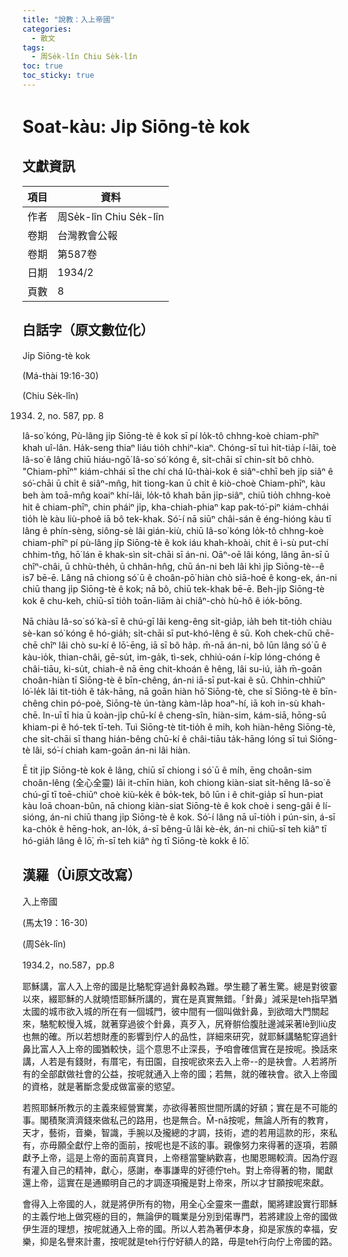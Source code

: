 ```yaml
---
title: "說教：入上帝國"
categories:
  - 散文
tags:
  - 周Se̍k-lîn Chiu Se̍k-lîn
toc: true
toc_sticky: true
---
```


# Soat-kàu: Ji̍p Siōng-tè kok

## 文獻資訊

| 項目 | 資料 |
|---|---|
| 作者 | 周Se̍k-lîn Chiu Se̍k-lîn |
| 卷期 | 台灣教會公報 |
| 卷期 | 第587卷 |
| 日期 | 1934/2 |
| 頁數 | 8 |

## 白話字（原文數位化）

Ji̍p Siōng-tè kok

(Má-thài 19:16-30)

(Chiu Se̍k-lîn)

1934. 2, no. 587, pp. 8

Iâ-so͘ kóng, Pù-lâng ji̍p Siōng-tè ê kok sī pí lo̍k-tô chhng-koè chiam-phīⁿ khah uî-lân. Ha̍k-seng thiaⁿ liáu tio̍h chhiⁿ-kiaⁿ. Chóng-sī tuì hit-tia̍p í-lâi, toè Iâ-so͘ ê lâng chiū hiáu-ngō͘ Iâ-so͘ só͘ kóng ê, si̍t-chāi sī chin-si̍t bô chhò. "Chiam-phīⁿ" kiám-chhái sī the chí chá Iû-thài-kok ê siâⁿ-chhī beh ji̍p siâⁿ ê só͘-chāi ū chi̍t ê siâⁿ-mn̂g, hit tiong-kan ū chi̍t ê kiò-choè Chiam-phīⁿ, kàu beh àm toā-mn̂g koaiⁿ khí-lâi, lo̍k-tô khah bān ji̍p-siâⁿ, chiū tio̍h chhng-koè hit ê chiam-phīⁿ, chin pháiⁿ ji̍p, kha-chiah-phiaⁿ kap pak-tó͘-piⁿ kiám-chhái tio̍h lè kàu liù-phoê iā bô tek-khak. Só͘-í nā siūⁿ châi-sán ê éng-hióng kàu tī lâng ê phín-sèng, siông-sè lâi gián-kiù, chiū Iâ-so͘ kóng lo̍k-tô chhng-koè chiam-phīⁿ pí pù-lâng ji̍p Siōng-tè ê kok iáu khah-khoài, chit ê ì-sù put-chí chhim-tn̂g, hō͘ lán ē khak-sìn si̍t-chāi sī án-ni. Oāⁿ-oē lâi kóng, lâng ān-sī ū chîⁿ-châi, ū chhù-the̍h, ū chhân-hn̂g, chū án-ni beh lâi khì ji̍p Siōng-tè--ê is7 bē-ē. Lâng nā chiong só͘ ū ê choân-pō͘ hiàn chò siā-hoē ê kong-ek, án-ni chiū thang ji̍p Siōng-tè ê kok; nā bô, chiū tek-khak bē-ē. Beh-ji̍p Siōng-tè kok ê chu-keh, chiū-sī tio̍h toān-liām ài chiâⁿ-chò hù-hô ê io̍k-bōng.

Nā chiàu Iâ-so͘ só͘ kà-sī ê chú-gī lâi keng-êng si̍t-gia̍p, ia̍h beh tit-tio̍h chiàu sè-kan só͘ kóng ê hó-gia̍h; si̍t-chāi sī put-khó-lêng ê sū. Koh chek-chū chē-chē chîⁿ lâi chò su-kí ê lō͘-ēng, iā sī bô ha̍p. m̄-nā án-ni, bô lūn lâng só͘ ū ê kàu-io̍k, thian-châi, gē-su̍t, im-ga̍k, tì-sek, chhiú-oán í-ki̍p lóng-chóng ê châi-tiāu, ki-su̍t, chiah-ê nā ēng chit-khoán ê hêng, lâi su-iú, ia̍h m̄-goān choân-hiàn tī Siōng-tè ê bīn-chêng, án-ni iā-sī put-kai ê sū. Chhin-chhiūⁿ ló͘-le̍k lâi tit-tio̍h ê ta̍k-hāng, nā goān hiàn hō͘ Siōng-tè, che sī Siōng-tè ê bīn-chêng chin pó-poè, Siōng-tè ún-tàng kàm-la̍p hoaⁿ-hí, iā koh in-sù khah-chē. In-uī tī hia ū koàn-ji̍p chū-kí ê cheng-sîn, hiàn-sim, kám-siā, hōng-sū khiam-pi ê hó-tek tī-teh. Tuì Siōng-tè tit-tio̍h ê mi̍h, koh hiàn-hêng Siōng-tè, che si̍t-chāi sī thang hián-bêng chū-kí ê châi-tiāu ta̍k-hāng lóng sī tuì Siōng-tè lâi, só͘-í chiah kam-goān án-ni lâi hiàn.

Ē tit ji̍p Siōng-tè kok ê lâng, chiū sī chiong i só͘ ū ê mi̍h, ēng choân-sim choân-lêng (全心全靈) lâi it-chīn hiàn, koh chiong kiàn-siat si̍t-hêng Iâ-so͘ ê chú-gī tī toē-chiūⁿ choè kiù-ke̍k ê bo̍k-tek, bô lūn i ê chit-gia̍p sī hun-piat kàu loā choan-bûn, nā chiong kiàn-siat Siōng-tè ê kok choè i seng-gâi ê lí-sióng, án-ni chiū thang ji̍p Siōng-tè ê kok. Só͘-í lâng nā uī-tio̍h i pún-sin, á-sī ka-cho̍k ê hēng-hok, an-lo̍k, á-sī bêng-ū lâi kè-e̍k, án-ni chiū-sī teh kiâⁿ tī hó-gia̍h lâng ê lō͘, m̄-sī teh kiâⁿ ǹg tī Siōng-tè kokk ê lō͘.

## 漢羅（Ùi原文改寫）

入上帝國

(馬太19：16-30)

(周Se̍k-lîn)

1934.2，no.587，pp.8

耶穌講，富人入上帝的國是比駱駝穿過針鼻較為難。學生聽了著生驚。總是對彼霎以來，綴耶穌的人就曉悟耶穌所講的，實在是真實無錯。「針鼻」減采是teh指早猶太國的城市欲入城的所在有一個城門，彼中間有一個叫做針鼻，到欲暗大門關起來，駱駝較慢入城，就著穿過彼个針鼻，真歹入，尻脊骿佮腹肚邊減采著lè到liù皮也無的確。所以若想財產的影響到佇人的品性，詳細來研究，就耶穌講駱駝穿過針鼻比富人入上帝的國猶較快，這个意思不止深長，予咱會確信實在是按呢。換話來講，人若是有錢財，有厝宅，有田園，自按呢欲來去入上帝--的是袂會。人若將所有的全部獻做社會的公益，按呢就通入上帝的國；若無，就的確袂會。欲入上帝國的資格，就是著斷念愛成做富豪的慾望。

若照耶穌所教示的主義來經營實業，亦欲得著照世間所講的好額；實在是不可能的事。閣積聚濟濟錢來做私己的路用，也是無合。M̄-nā按呢，無論人所有的教育，天才，藝術，音樂，智識，手腕以及攏總的才調，技術，遮的若用這款的形，來私有，亦毋願全獻佇上帝的面前，按呢也是不該的事。親像努力來得著的逐項，若願獻予上帝，這是上帝的面前真寶貝，上帝穩當鑒納歡喜，也閣恩賜較濟。因為佇遐有灌入自己的精神，獻心，感謝，奉事謙卑的好德佇teh。對上帝得著的物，閣獻還上帝，這實在是通顯明自己的才調逐項攏是對上帝來，所以才甘願按呢來獻。

會得入上帝國的人，就是將伊所有的物，用全心全靈來一盡獻，閣將建設實行耶穌的主義佇地上做究極的目的，無論伊的職業是分別到偌專門，若將建設上帝的國做伊生涯的理想，按呢就通入上帝的國。所以人若為著伊本身，抑是家族的幸福，安樂，抑是名譽來計畫，按呢就是teh行佇好額人的路，毋是teh行向佇上帝國的路。
